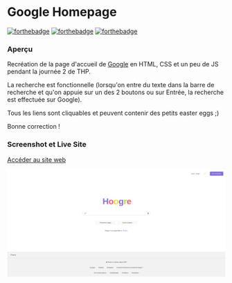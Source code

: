 # Google Homepage

[![forthebadge](https://forthebadge.com/images/badges/built-with-love.svg)](https://forthebadge.com)
[![forthebadge](https://forthebadge.com/images/badges/powered-by-electricity.svg)](https://forthebadge.com)
[![forthebadge](https://forthebadge.com/images/badges/gluten-free.svg)](https://forthebadge.com)


### Aperçu

Recréation de la page d'accueil de [Google](https://www.google.com) en HTML, CSS et un peu de JS pendant la journée 2 de THP.

La recherche est fonctionnelle (lorsqu'on entre du texte dans la barre de recherche et qu'on appuie sur un des 2 boutons ou sur Entrée, la recherche est effectuée sur Google).

Tous les liens sont cliquables et peuvent contenir des petits easter eggs ;)

Bonne correction !

### Screenshot et Live Site

[Accéder au site web](https://infallible-fermi-db5377.netlify.app/)

[![Screenshot](./images/screenshot.png)](https://infallible-fermi-db5377.netlify.app/)
